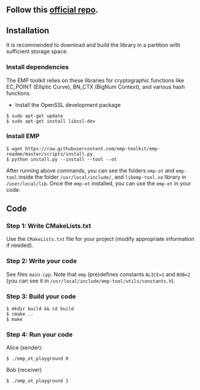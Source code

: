 ## Follow this [official repo](https://github.com/emp-toolkit/emp-ot).


## Installation
It is recommended to download and build the library in a partition with sufficient storage space.

### Install dependencies
The EMP toolkit relies on these libraries for cryptographic functions like EC_POINT (Elliptic Curve), BN_CTX (BigNum Context), and various hash functions.

- Install the OpenSSL development package
```
$ sudo apt-get update
$ sudo apt-get install libssl-dev
```

### Install EMP
```
$ wget https://raw.githubusercontent.com/emp-toolkit/emp-readme/master/scripts/install.py
$ python install.py --install --tool --ot 
```
After running above commands, you can see the folders `emp-ot` and `emp-tool` inside the folder `/usr/local/include/`, and `libemp-tool.so` library in `/user/local/lib`. Once the `emp-ot` installed, you can use the `emp-ot` in your code.

## Code
### Step 1: Write CMakeLists.txt
Use the `CMakeLists.txt` file for your project (modify appropriate information if needed).

### Step 2: Write your code
See files `main.cpp`. Note that `emp` (pre)defines constants `ALICE=1` and `BOB=2` (you can see it in `/usr/local/include/emp-tool/utils/constants.h`).

### Step 3: Build your code
```
$ mkdir build && cd build
$ cmake ..
$ make
```

### Step 4: Run your code
Alice (sender):
```
$ ./emp_ot_playground 0
```
Bob (receiver)
```
$ ./emp_ot_playground 1
```